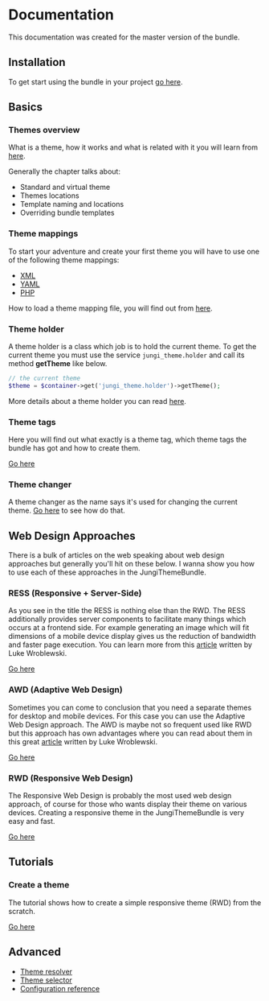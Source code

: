Documentation
=============

This documentation was created for the master version of the bundle.

Installation
------------

To get start using the bundle in your project [go here](https://github.com/piku235/JungiThemeBundle/tree/master/Resources/doc/installation.md).

Basics
------

### Themes overview

What is a theme, how it works and what is related with it you will learn from [here](https://github.com/piku235/JungiThemeBundle/tree/master/Resources/doc/themes-overview.md).

Generally the chapter talks about:

* Standard and virtual theme
* Themes locations
* Template naming and locations
* Overriding bundle templates

### Theme mappings

To start your adventure and create your first theme you will have to use one of the following theme mappings:

* [XML](https://github.com/piku235/JungiThemeBundle/tree/master/Resources/doc/xml-theme-mapping.md)
* [YAML](https://github.com/piku235/JungiThemeBundle/tree/master/Resources/doc/yaml-theme-mapping.md)
* [PHP](https://github.com/piku235/JungiThemeBundle/tree/master/Resources/doc/php-theme-mapping.md)

How to load a theme mapping file, you will find out from [here](https://github.com/piku235/JungiThemeBundle/tree/master/Resources/doc/loading-theme-mapping.md).

### Theme holder

A theme holder is a class which job is to hold the current theme. To get the current theme you must use the service `jungi_theme.holder`
and call its method **getTheme** like below.

```php
// the current theme
$theme = $container->get('jungi_theme.holder')->getTheme();
```

More details about a theme holder you can read [here](https://github.com/piku235/JungiThemeBundle/tree/master/Resources/doc/theme-holder.md).

### Theme tags

Here you will find out what exactly is a theme tag, which theme tags the bundle has got and how to create them.

[Go here](https://github.com/piku235/JungiThemeBundle/tree/master/Resources/doc/theme-tags.md)

### Theme changer

A theme changer as the name says it's used for changing the current theme. [Go here](https://github.com/piku235/JungiThemeBundle/tree/master/Resources/doc/theme-changer.md)
to see how do that.

Web Design Approaches
---------------------

There is a bulk of articles on the web speaking about web design approaches but generally you'll hit on these below.
I wanna show you how to use each of these approaches in the JungiThemeBundle.

### RESS (Responsive + Server-Side)

As you see in the title the RESS is nothing else than the RWD. The RESS additionally provides server components to
facilitate many things which occurs at a frontend side. For example generating an image which will fit dimensions of
a mobile device display gives us the reduction of bandwidth and faster page execution. You can learn more from this
[article](http://www.lukew.com/ff/entry.asp?1392) written by Luke Wroblewski.

[Go here](https://github.com/piku235/JungiThemeBundle/tree/master/Resources/doc/ress.md)

### AWD (Adaptive Web Design)

Sometimes you can come to conclusion that you need a separate themes for desktop and mobile devices. For this case you can
use the Adaptive Web Design approach. The AWD is maybe not so frequent used like RWD but this approach has own advantages
where you can read about them in this great [article](http://www.lukew.com/ff/entry.asp?1562) written by Luke Wroblewski.

[Go here](https://github.com/piku235/JungiThemeBundle/tree/master/Resources/doc/awd.md)

### RWD (Responsive Web Design)

The Responsive Web Design is probably the most used web design approach, of course for those who wants display their
theme on various devices. Creating a responsive theme in the JungiThemeBundle is very easy and fast.

[Go here](https://github.com/piku235/JungiThemeBundle/tree/master/Resources/doc/rwd.md)

Tutorials
---------

### Create a theme

The tutorial shows how to create a simple responsive theme (RWD) from the scratch.

[Go here](https://github.com/piku235/JungiThemeBundle/tree/master/Resources/doc/tutorials/creating-theme.md)

Advanced
--------

* [Theme resolver](https://github.com/piku235/JungiThemeBundle/tree/master/Resources/doc/theme-resolver.md)
* [Theme selector](https://github.com/piku235/JungiThemeBundle/tree/master/Resources/doc/theme-selector.md)
* [Configuration reference](https://github.com/piku235/JungiThemeBundle/tree/master/Resources/doc/configuration.md)

